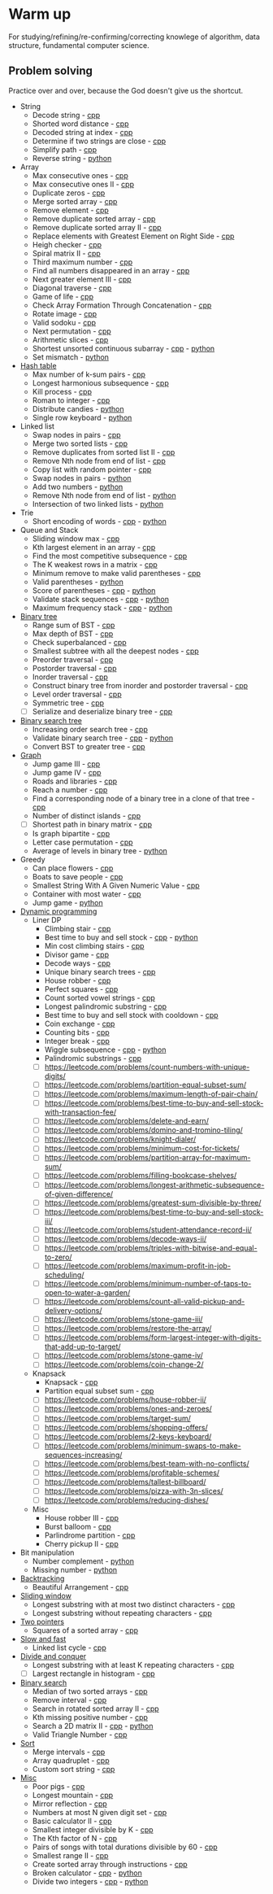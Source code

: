 # Warm up
For studying/refining/re-confirming/correcting knowlege of algorithm, data structure,
fundamental computer science.

## Problem solving
Practice over and over, because the God doesn't give us the shortcut.

- String
  - Decode string - [cpp](practice/cpp/string/decode_string.cpp)
  - Shorted word distance - [cpp](practice/cpp/string/shorted_word_distance.cpp)
  - Decoded string at index - [cpp](practice/cpp/string/decoded_string_at_index.cpp)
  - Determine if two strings are close - [cpp](practice/cpp/string/determine_if_two_strings_are_close.cpp)
  - Simplify path - [cpp](practice/cpp/string/simplify_path.cpp)
  - Reverse string - [python](practice/python/string/reverse_string.py)
- Array
  - Max consecutive ones - [cpp](practice/cpp/array/max_consecutive_ones.cpp)
  - Max consecutive ones II - [cpp](practice/cpp/array/max_consecutive_ones_2.cpp)
  - Duplicate zeros - [cpp](practice/cpp/array/duplicate_zeros.cpp)
  - Merge sorted array - [cpp](practice/cpp/array/merge_sorted_array.cpp)
  - Remove element - [cpp](practice/cpp/array/remove_element.cpp)
  - Remove duplicate sorted array - [cpp](practice/cpp/array/remove_duplicate_sorted_array.cpp)
  - Remove duplicate sorted array II - [cpp](practice/cpp/array/remove_duplicates_sorted_array_2.cpp)
  - Replace elements with Greatest Element on Right Side - [cpp](practice/cpp/array/replace_element_with_greatest_elem_on_right_side.cpp)
  - Heigh checker - [cpp](practice/cpp/array/height_checker.cpp)
  - Spiral matrix II - [cpp](practice/cpp/array/spiral_matrix_2.cpp)
  - Third maximum number - [cpp](practice/cpp/array/third_maximum_number.cpp)
  - Find all numbers disappeared in an array - [cpp](practice/cpp/array/find_all_numbers_disappeared_in_array.cpp)
  - Next greater element III - [cpp](practice/cpp/array/next_greater_element_3.cpp)
  - Diagonal traverse - [cpp](practice/cpp/array/diagonal_traverse.cpp)
  - Game of life - [cpp](practice/cpp/array/game_of_life.cpp.cpp)
  - Check Array Formation Through Concatenation - [cpp](practice/cpp/array/check_array_formation_through_concatenation.cpp)
  - Rotate image - [cpp](practice/cpp/array/rotate_image.cpp)
  - Valid sodoku - [cpp](practice/cpp/array/valid_sodoku.cpp)
  - Next permutation - [cpp](practice/cpp/array/next_permutation.cpp)
  - Arithmetic slices - [cpp](practice/cpp/array/arithmetic_slices.cpp)
  - Shortest unsorted continuous subarray - [cpp](practice/cpp/array/shortest_unsorted_continuous_subarray.cpp) - [python](practice/python/array/shortest_unsorted_continuous_subarray.py)
  - Set mismatch - [python](practice/python/array/set_mismatch.py)
- [Hash table](practice/cpp/hash_table)
  - Max number of k-sum pairs - [cpp](practice/cpp/hash_table/max_number_of_k_sum_pairs.cpp)
  - Longest harmonious subsequence - [cpp](practice/cpp/hash_table/longest_harmonious_subsequence.cpp)
  - Kill process - [cpp](practice/cpp/hash_table/kill_process.cpp)
  - Roman to integer - [cpp](practice/cpp/hash_table/roman_to_integer.cpp)
  - Distribute candies - [python](practice/python/hash_table/distribute_candies.py)
  - Single row keyboard - [python](practice/python/hash_table/single_row_keyboard.py)
- Linked list
  - Swap nodes in pairs - [cpp](practice/cpp/linked_list/swap_nodes_in_pair.cpp)
  - Merge two sorted lists - [cpp](practice/cpp/linked_list/merge_two_sorted_list.cpp)
  - Remove duplicates from sorted list II - [cpp](practice/cpp/linked_list/remove_duplicates_from_sorted_list_2.cpp)
  - Remove Nth node from end of list - [cpp](practice/cpp/linked_list/remove_nth_node_from_end_list.cpp)
  - Copy list with random pointer - [cpp](practice/cpp/linked_list/copy_list_with_random_pointer.cpp)
  - Swap nodes in pairs - [python](practice/python/linked_list/swap_nodes_in_pairs.py)
  - Add two numbers - [python](practice/python/linked_list/add_two_number.py)
  - Remove Nth node from end of list - [python](practice/python/linked_list/remove_Nth_node_from_end_of_list.py)
  - Intersection of two linked lists - [python](practice/python/linked_list/intersection_of_two_linked_lists.py)
- Trie
  - Short encoding of words - [cpp](practice/cpp/trie/short_encoding_of_words.cpp) - [python](practice/python/trie/short_encoding_of_words.py)
- Queue and Stack
  - Sliding window max - [cpp](practice/cpp/queue_stack/sliding_window_max.cpp)
  - Kth largest element in an array - [cpp](practice/cpp/queue_stack/kth_largest_element_in_array.cpp)
  - Find the most competitive subsequence - [cpp](practice/cpp/queue_stack/find_the_most_competitive_subsequence.cpp)
  - The K weakest rows in a matrix - [cpp](practice/cpp/queue_stack/the_k_weakest_rows_in_matrix.cpp)
  - Minimum remove to make valid parentheses - [cpp](practice/cpp/queue_stack/minimum_remove_to_make_valid_parentheses.cpp)
  - Valid parentheses - [python](practice/python/queue_stack/valid_parentheses.py)
  - Score of parentheses - [cpp](practice/cpp/queue_stack/score_of_parentheses.cpp) - [python](practice/python/queue_stack/score_of_parentheses.py)
  - Validate stack sequences - [cpp](practice/cpp/queue_stack/validate_stack_sequences.cpp) - [python](practice/python/queue_stack/validate_stack_sequences.py)
  - Maximum frequency stack - [cpp](practice/cpp/queue_stack/maximum_frequency_stack.cpp) - [python](practice/python/queue_stack/maximum_frequency_stack.py)
- [Binary tree](practice/cpp/binary_tree)
  - Range sum of BST - [cpp](practice/cpp/binary_tree/range_sum_of_bst.cpp)
  - Max depth of BST - [cpp](practice/cpp/binary_tree/max_depth_binary_tree.cpp)
  - Check superbalanced - [cpp](practice/cpp/binary_tree/balanced_binary_tree.cpp)
  - Smallest subtree with all the deepest nodes - [cpp](practice/cpp/binary_tree/smallest_subtree_with_all_deepest_nodes.cpp)
  - Preorder traversal - [cpp](practice/cpp/binary_tree/bt_preorder_traversal.cpp)
  - Postorder traversal - [cpp](practice/cpp/binary_tree/bt_postorder_traversal.cpp)
  - Inorder traversal - [cpp](practice/cpp/binary_tree/bt_inorder_traversal.cpp)
  - Construct binary tree from inorder and postorder traversal - [cpp](practice/cpp/binary_tree/construct_bt_from_preorder_inorder_traversal.cpp)
  - Level order traversal - [cpp](practice/cpp/binary_tree/bt_level_order_traversal.cpp)
  - Symmetric tree - [cpp](practice/cpp/binary_tree/symmetric_tree.cpp)
  - [ ] Serialize and deserialize binary tree - [cpp](practice/cpp/binary_tree/serialize_and_deserialize_binary_tree.cpp)
- [Binary search tree](practice/cpp/binary_search_tree)
  - Increasing order search tree - [cpp](practice/cpp/binary_search_tree/increasing_order_search_tree.cpp)
  - Validate binary search tree - [cpp](practice/cpp/binary_search_tree/validate_binary_search_tree.cpp) - [python](practice/python/binary_search_tree/validate_binary_search_tree.py)
  - Convert BST to greater tree - [cpp](practice/cpp/binary_search_tree/convert_bst_to_greater_tree.cpp)
- [Graph](practice/cpp/graph)
  - Jump game III - [cpp](practice/cpp/graph/jump_game_3.cpp)
  - Jump game IV - [cpp](practice/cpp/graph/jump_game_4.cpp)
  - Roads and libraries - [cpp](practice/cpp/graph/roads_and_libraries.cpp)
  - Reach a number - [cpp](practice/cpp/graph/reach_a_number.cpp)
  - Find a corresponding node of a binary tree in a clone of that tree - [cpp](practice/cpp/graph/corresponding_node_tree.cpp)
  - Number of distinct islands - [cpp](practice/cpp/graph/number_of_distinct_islands.cpp)
  - [ ] Shortest path in binary matrix - [cpp](practice/cpp/graph/shortest_path_in_binary_matrix.cpp)
  - Is graph bipartite - [cpp](practice/cpp/graph/is_graph_bipartite.cpp)
  - Letter case permutation - [cpp](practice/cpp/graph/letter_case_permutation.cpp)
  - Average of levels in binary tree - [python](practice/python/graph/average_of_levels_in_binary_tree.py)
- Greedy
  - Can place flowers - [cpp](practice/cpp/greedy/can_place_flowers.cpp)
  - Boats to save people - [cpp](practice/cpp/greedy/boats_to_save_people.cpp)
  - Smallest String With A Given Numeric Value - [cpp](practice/cpp/greedy/smallest_string_with_a_given_numeric_value.cpp)
  - Container with most water - [cpp](practice/cpp/greedy/container_with_most_water.cpp)
  - Jump game - [python](practice/python/greedy/jump_game.py)
- [Dynamic programming](practice/cpp/dynamic_programming)
  - Liner DP
    - Climbing stair - [cpp](practice/cpp/dynamic_programming/climbing_stairs.cpp)
    - Best time to buy and sell stock - [cpp](practice/cpp/dynamic_programming/best_time_to_buy.cpp) - [python](practice/python/dynamic_programming/best_time_to_buy.py)
    - Min cost climbing stairs - [cpp](practice/cpp/dynamic_programming/min_cost_climbing_stairs.cpp)
    - Divisor game - [cpp](practice/cpp/dynamic_programming/divisor_game.cpp)
    - Decode ways - [cpp](practice/cpp/dynamic_programming/decode_ways.cpp)
    - Unique binary search trees - [cpp](practice/cpp/dynamic_programming/unique_binary_search_trees.cpp)
    - House robber - [cpp](practice/cpp/dynamic_programming/house_robber.cpp)
    - Perfect squares - [cpp](practice/cpp/dynamic_programming/perfect_squares.cpp)
    - Count sorted vowel strings - [cpp](practice/cpp/dynamic_programming/count_sorted_vowel_string.cpp)
    - Longest palindromic substring - [cpp](practice/cpp/dynamic_programming/longest_palindromic_substring.cpp) 
    - Best time to buy and sell stock with cooldown - [cpp](practice/cpp/dynamic_programming/buy_sell_with_cooldown.cpp) 
    - Coin exchange - [cpp](practice/cpp/dynamic_programming/coin_exchange.cpp)
    - Counting bits - [cpp](practice/cpp/dynamic_programming/counting_bits.cpp)
    - Integer break - [cpp](practice/cpp/dynamic_programming/integer_break.cpp)
    - Wiggle subsequence - [cpp](practice/cpp/dynamic_programming/wiggle_subsequence.cpp) - [python](practice/python/dynamic_programming/wiggle_subsequence.py)
    - Palindromic substrings - [cpp](practice/cpp/dynamic_programming/palindromic_substrings.cpp)
    - [ ] https://leetcode.com/problems/count-numbers-with-unique-digits/
    - [ ] https://leetcode.com/problems/partition-equal-subset-sum/
    - [ ] https://leetcode.com/problems/maximum-length-of-pair-chain/
    - [ ] https://leetcode.com/problems/best-time-to-buy-and-sell-stock-with-transaction-fee/
    - [ ] https://leetcode.com/problems/delete-and-earn/
    - [ ] https://leetcode.com/problems/domino-and-tromino-tiling/
    - [ ] https://leetcode.com/problems/knight-dialer/
    - [ ] https://leetcode.com/problems/minimum-cost-for-tickets/
    - [ ] https://leetcode.com/problems/partition-array-for-maximum-sum/
    - [ ] https://leetcode.com/problems/filling-bookcase-shelves/
    - [ ] https://leetcode.com/problems/longest-arithmetic-subsequence-of-given-difference/
    - [ ] https://leetcode.com/problems/greatest-sum-divisible-by-three/
    - [ ] https://leetcode.com/problems/best-time-to-buy-and-sell-stock-iii/
    - [ ] https://leetcode.com/problems/student-attendance-record-ii/
    - [ ] https://leetcode.com/problems/decode-ways-ii/
    - [ ] https://leetcode.com/problems/triples-with-bitwise-and-equal-to-zero/
    - [ ] https://leetcode.com/problems/maximum-profit-in-job-scheduling/
    - [ ] https://leetcode.com/problems/minimum-number-of-taps-to-open-to-water-a-garden/
    - [ ] https://leetcode.com/problems/count-all-valid-pickup-and-delivery-options/
    - [ ] https://leetcode.com/problems/stone-game-iii/
    - [ ] https://leetcode.com/problems/restore-the-array/
    - [ ] https://leetcode.com/problems/form-largest-integer-with-digits-that-add-up-to-target/
    - [ ] https://leetcode.com/problems/stone-game-iv/
    - [ ] https://leetcode.com/problems/coin-change-2/
  - Knapsack  
    - Knapsack - [cpp](practice/cpp/dynamic_programming/knapsack.cpp)
    - Partition equal subset sum - [cpp](practice/cpp/dynamic_programming/partition_equal_subset_sum.cpp)
    - [ ] https://leetcode.com/problems/house-robber-ii/
    - [ ] https://leetcode.com/problems/ones-and-zeroes/
    - [ ] https://leetcode.com/problems/target-sum/
    - [ ] https://leetcode.com/problems/shopping-offers/
    - [ ] https://leetcode.com/problems/2-keys-keyboard/
    - [ ] https://leetcode.com/problems/minimum-swaps-to-make-sequences-increasing/
    - [ ] https://leetcode.com/problems/best-team-with-no-conflicts/
    - [ ] https://leetcode.com/problems/profitable-schemes/
    - [ ] https://leetcode.com/problems/tallest-billboard/
    - [ ] https://leetcode.com/problems/pizza-with-3n-slices/
    - [ ] https://leetcode.com/problems/reducing-dishes/
  - Misc
    - House robber III - [cpp](practice/cpp/dynamic_programming/house_robber_3.cpp)
    - Burst balloom - [cpp](practice/cpp/dynamic_programming/burst_balloom.cpp)
    - Parlindrome partition - [cpp](practice/cpp/dynamic_programming/parlindrome_partitioning.cpp)
    - Cherry pickup II - [cpp](practice/cpp/dynamic_programming/cherry_pickup_2.cpp)
- Bit manipulation
  - Number complement - [python](practice/python/bit_manipulation/number_complement.py)
  - Missing number - [python](practice/python/bit_manipulation/missing_number.py)
- [Backtracking](practice/cpp/backtracking)
  - Beautiful Arrangement - [cpp](practice/cpp/backtracking/beautiful_arrangement.cpp)
- [Sliding window](practice/cpp/sliding_window)
  - Longest substring with at most two distinct characters - [cpp](practice/cpp/sliding_window/longest_substring_most_two_distinct_characters.cpp)
  - Longest substring without repeating characters - [cpp](practice/cpp/sliding_window/longest_substring_without_repeat_char.cpp)
- [Two pointers](practice/cpp/two_pointers)
  - Squares of a sorted array - [cpp](practice/cpp/two_pointers/squares_of_sorted_array.cpp)
- [Slow and fast](practice/cpp/slow_fast)
  - Linked list cycle - [cpp](practice/cpp/slow_fast/linked_list_cycle.cpp)
- [Divide and conquer](practice/cpp/divide_and_conquer)
  - Longest substring with at least K repeating characters - [cpp](practice/cpp/divide_and_conquer/longest_substring_at_least_k_repeating_char.cpp)
  - [ ] Largest rectangle in histogram - [cpp](practice/cpp/divide_and_conquer/largest_rectangle_in_histogram.cpp)
- [Binary search](practice/cpp/binary_search)
  - Median of two sorted arrays - [cpp](practice/cpp/binary_search/median_of_two_sorted_arrays.cpp)
  - Remove interval - [cpp](practice/cpp/binary_search/remove_interval.cpp)
  - Search in rotated sorted array II - [cpp](practice/cpp/binary_search/search_in_rotated_sorted_array_2.cpp)
  - Kth missing positive number - [cpp](practice/cpp/binary_search/kth_missing_possitive_number.cpp)
  - Search a 2D matrix II - [cpp](practice/cpp/binary_search/search_a_2d_matrix_2.cpp) - [python](practice/python/binary_search/search_a_2d_matrix_2.py)
  - Valid Triangle Number - [cpp](practice/cpp/binary_search/valid_triangle_number.cpp)
- [Sort](practice/cpp/sort)
  - Merge intervals - [cpp](practice/cpp/sort/merge_intervals.cpp)
  - Array quadruplet - [cpp](practice/cpp/sort/array_quadruplet.cpp)
  - Custom sort string - [cpp](practice/cpp/sort/custom_sort_string.cpp)
- [Misc](practice/cpp/misc)
  - Poor pigs - [cpp](practice/cpp/misc/poor_pigs.cpp)
  - Longest mountain - [cpp](practice/cpp/misc/longest_mountain.cpp)
  - Mirror reflection - [cpp](practice/cpp/misc/mirror_reflection.cpp)
  - Numbers at most N given digit set - [cpp](practice/cpp/misc/number_most_n_given_digit_set.cpp)
  - Basic calculator II - [cpp](practice/cpp/misc/basic_calculator_2.cpp)
  - Smallest integer divisible by K - [cpp](practice/cpp/misc/smallest_integer_divisible_k.cpp)
  - The Kth factor of N - [cpp](practice/cpp/misc/the_kth_factor_n.cpp)
  - Pairs of songs with total durations divisible by 60 - [cpp](practice/cpp/misc/pair_song_with_total_duration_divisible_60.cpp)
  - Smallest range II - [cpp](practice/cpp/misc/smallest_range_2.cpp)
  - Create sorted array through instructions - [cpp](practice/cpp/misc/create_sorted_array_through_instructions.cpp)
  - Broken calculator - [cpp](practice/cpp/misc/broken_calculator.cpp) - [python](practice/python/misc/broken_calculator.py)
  - Divide two integers - [cpp](practice/cpp/misc/divide_two_integers.cpp) - [python](practice/cpp/misc/divide_two_integers.py)
